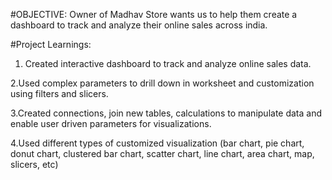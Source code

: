#OBJECTIVE:
Owner of Madhav Store wants us to help them create a dashboard to track and analyze their online sales across india.





#Project Learnings: 

1. Created interactive dashboard to track and analyze online sales data. 

 2.﻿﻿Used complex parameters to drill down in worksheet and customization using filters and slicers.

3.﻿﻿Created connections, join new tables, calculations to manipulate data and enable user driven parameters for visualizations.

4.﻿﻿Used different types of customized visualization (bar chart, pie chart, donut chart, clustered bar chart, scatter chart, line chart, area chart, map, slicers, etc)

